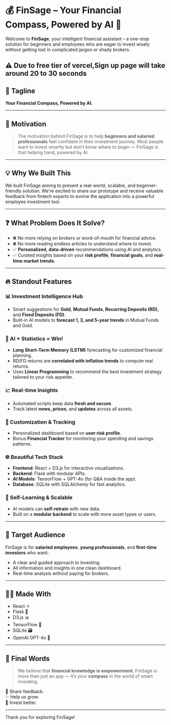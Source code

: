 # 💰 FinSage – Your Financial Compass, Powered by AI 🧭

Welcome to **FinSage**, your intelligent financial assistant – a one-stop solution for beginners and employees who are eager to invest wisely without getting lost in complicated jargon or shady brokers.

⚠️ Due to free tier of vercel,Sign up page will take around 20 to 30 seconds
---

## 🌟 Tagline
**Your Financial Compass, Powered by AI.**

---

## 🚀 Motivation
> The motivation behind FinSage is to help **beginners and salaried professionals** feel confident in their investment journey. Most people want to invest smartly but don't know where to begin — FinSage is that helping hand, powered by AI.

---

## 💡 Why We Built This
We built FinSage aiming to present a real-world, scalable, and beginner-friendly solution. We're excited to share our prototype and receive valuable feedback from fintech experts to evolve the application into a powerful employee investment tool.

---

## ❓ What Problem Does It Solve?
- ❌ No more relying on brokers or word-of-mouth for financial advice.
- ❌ No more reading endless articles to understand where to invest.
- ✅ **Personalized**, **data-driven** recommendations using AI and analytics.
- ✅ Curated insights based on your **risk profile**, **financial goals**, and **real-time market trends**.

---

## 🔥 Standout Features

### 📊 Investment Intelligence Hub
- Smart suggestions for **Gold**, **Mutual Funds**, **Recurring Deposits (RD)**, and **Fixed Deposits (FD)**.
- Built-in AI models to **forecast 1, 3, and 5-year trends** in Mutual Funds and Gold.

### 🧠 AI + Statistics = Win!
- **Long Short-Term Memory (LSTM)** forecasting for customized financial planning.
- RD/FD returns are **correlated with inflation trends** to compute real returns.
- Uses **Linear Programming** to recommend the best investment strategy tailored to your risk appetite.

### 📈 Real-time Insights
- Automated scripts keep data **fresh and secure**.
- Track latest **news, prices**, and **updates** across all assets.

### 🧰 Customization & Tracking
- Personalized dashboard based on **user risk profile**.
- Bonus **Financial Tracker** for monitoring your spending and savings patterns.

### 🌐 Beautiful Tech Stack
- **Frontend**: React + D3.js for interactive visualizations.
- **Backend**: Flask with modular APIs.
- **AI Models**: TensorFlow + GPT-4o (for Q&A inside the app).
- **Database**: SQLite with SQLAlchemy for fast analytics.

### 🧪 Self-Learning & Scalable
- AI models can **self-retrain** with new data.
- Built on a **modular backend** to scale with more asset types or users.

---

## 🎯 Target Audience
FinSage is for **salaried employees**, **young professionals**, and **first-time investors** who want:
- A clear and guided approach to investing.
- All information and insights in one clean dashboard.
- Real-time analysis without paying for brokers.

---

## 👩‍💻 Made With
- React ⚛️  
- Flask 🐍  
- D3.js 📊  
- TensorFlow 🧠  
- SQLite 🗃️  
- OpenAI GPT-4o 🤖  

---

## 📢 Final Words
> We believe that **financial knowledge is empowerment**. FinSage is more than just an app — it’s your **compass** in the world of smart investing.

🔁 Share feedback.  
✨ Help us grow.  
💸 Invest better.

---

Thank you for exploring FinSage!
